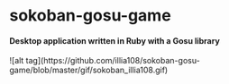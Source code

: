 # sokoban-gosu-game
<h4>Desktop application written in Ruby with a Gosu library</h4>
![alt tag](https://github.com/illia108/sokoban-gosu-game/blob/master/gif/sokoban_illia108.gif)
